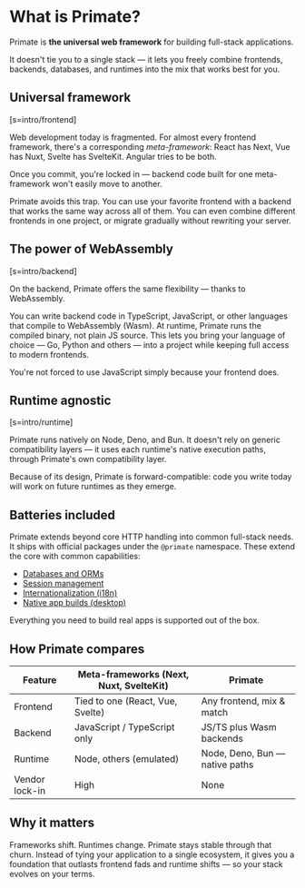 # What is Primate?

Primate is **the universal web framework** for building full-stack
applications.

It doesn't tie you to a single stack — it lets you freely combine frontends,
backends, databases, and runtimes into the mix that works best for you.

## Universal framework

[s=intro/frontend]

Web development today is fragmented. For almost every frontend framework,
there's a corresponding *meta-framework*: React has Next, Vue has Nuxt,
Svelte has SvelteKit. Angular tries to be both.

Once you commit, you're locked in — backend code built for one meta-framework
won't easily move to another.

Primate avoids this trap. You can use your favorite frontend with a backend that
works the same way across all of them. You can even combine different frontends
in one project, or migrate gradually without rewriting your server.

## The power of WebAssembly

[s=intro/backend]

On the backend, Primate offers the same flexibility — thanks to WebAssembly.

You can write backend code in TypeScript, JavaScript, or other languages that
compile to WebAssembly (Wasm). At runtime, Primate runs the compiled binary, not
plain JS source. This lets you bring your language of choice — Go, Python and
others — into a project while keeping full access to modern frontends.

You're not forced to use JavaScript simply because your frontend does.

## Runtime agnostic

[s=intro/runtime]

Primate runs natively on Node, Deno, and Bun. It doesn't rely on generic
compatibility layers — it uses each runtime's native execution paths, through
Primate's own compatibility layer.

Because of its design, Primate is forward-compatible: code you write today will
work on future runtimes as they emerge.

## Batteries included

Primate extends beyond core HTTP handling into common full-stack needs. It
ships with official packages under the `@primate` namespace. These extend the
core with common capabilities:

* [Databases and ORMs](/docs/stores)
* [Session management](/docs/sessions)
* [Internationalization (i18n)](/docs/i18n)
* [Native app builds (desktop)](/docs/target/native)

Everything you need to build real apps is supported out of the box.

## How Primate compares

| Feature        | Meta-frameworks (Next, Nuxt, SvelteKit) | Primate                         |
| ---------------| ----------------------------------------| --------------------------------|
| Frontend       | Tied to one (React, Vue, Svelte)        | Any frontend, mix & match       |
| Backend        | JavaScript / TypeScript only            | JS/TS plus Wasm backends |
| Runtime        | Node, others (emulated)                 | Node, Deno, Bun — native paths  |
| Vendor lock-in | High                                    | None                            |

## Why it matters

Frameworks shift. Runtimes change. Primate stays stable through that churn.
Instead of tying your application to a single ecosystem, it gives you a
foundation that outlasts frontend fads and runtime shifts — so your stack
evolves on your terms.
